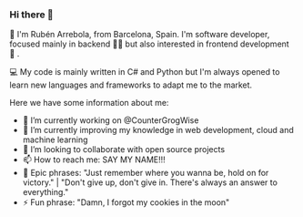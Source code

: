 ### Hi there 👋

:microphone: I'm Rubén Arrebola, from Barcelona, Spain. I'm software developer, focused mainly in backend :underage::volcano:  but also interested in frontend development :rose: .

:computer: My code is mainly written in C# and Python but I'm always opened to learn new languages and frameworks to adapt me to the market. 

Here we have some information about me:
- 🔭 I’m currently working on @CounterGrogWise
- 🌱 I’m currently improving my knowledge in web development, cloud and machine learning
- 👯 I’m looking to collaborate with open source projects
- 📫 How to reach me: SAY MY NAME!!!
- 💬 Epic phrases: "Just remember where you wanna be, hold on for victory." | "Don't give up, don't give in. There's always an answer to everything." 
- ⚡ Fun phrase: "Damn, I forgot my cookies in the moon"

<!--
**ruben69695/ruben69695** is a ✨ _special_ ✨ repository because its `README.md` (this file) appears on your GitHub profile.

Here are some ideas to get you started:

- 🔭 I’m currently working on ...
- 🌱 I’m currently learning ...
- 👯 I’m looking to collaborate on ...
- 🤔 I’m looking for help with ...
- 💬 Ask me about ...
- 📫 How to reach me: ...
- 😄 Pronouns: ...
- ⚡ Fun fact: ...
-->
